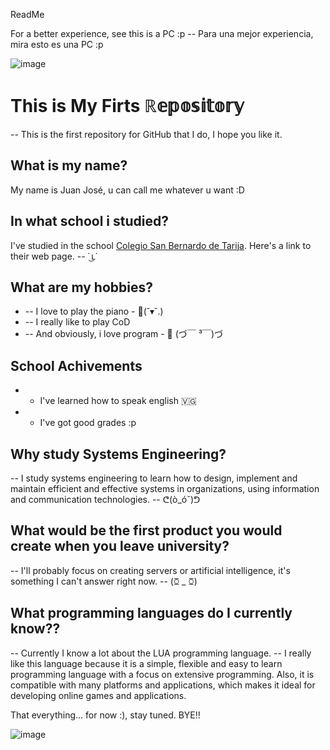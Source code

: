 ReadMe

For a better experience, see this is a PC :p -- Para una mejor experiencia, mira esto es una PC :p

![image](https://user-images.githubusercontent.com/124944675/218623926-b6b0a0f6-8fb3-40d1-b987-8163d7b4702a.png)

                                                                                                                                           
# This is My Firts ℝ𝕖𝕡𝕠𝕤𝕚𝕥𝕠𝕣𝕪
 -- This is the first repository for GitHub that I do, I hope you like it.

## What is my name?
My name is Juan José, u can call me whatever u want :D

## In what school i studied?
I've studied in the school [Colegio San Bernardo de Tarija](https://cosabe.edu.bo/). Here's a link to their web page. -- ˙ ͜ʟ˙

## What are my hobbies?
* -- I love to play the piano  - 🎹(˘▾˘.)
* -- I really like to play CoD 
* -- And obviously, i love program - 🐍 (づ￣ ³￣)づ

## School Achivements
* - I've learned how to speak english 🇻🇬
* - I've got good grades :p

## Why study Systems Engineering?
-- I study systems engineering to learn how to design, implement and maintain efficient and effective systems in organizations, using information and communication technologies. --  ᕦ(ò_óˇ)ᕤ

## What would be the first product you would create when you leave university?
-- I'll probably focus on creating servers or artificial intelligence, it's something I can't answer right now. --  (ꗞ _ ꗞ)

## What programming languages do I currently know??
-- Currently I know a lot about the LUA programming language.
-- I really like this language because it is a simple, flexible and easy to learn programming language with a focus on   extensive programming. Also, it is compatible with many platforms and applications, which makes it ideal for developing online games and applications.

That everything... for now :), stay tuned. BYE!!


![image](https://user-images.githubusercontent.com/124944675/218623854-1d27cc42-3dd5-4090-9816-bff3c4ce1796.png)

